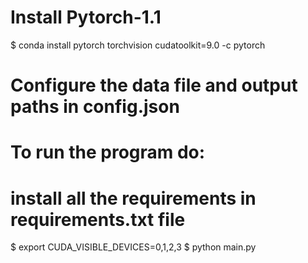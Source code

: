 
# Install **Pytorch-1.1**
$ conda install pytorch torchvision cudatoolkit=9.0 -c pytorch

# Configure the data file and output paths in config.json

# To run the program do:
# install all the requirements in requirements.txt file
$ export CUDA_VISIBLE_DEVICES=0,1,2,3
$ python main.py 


